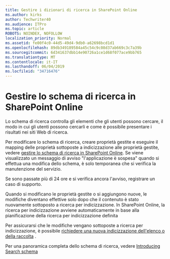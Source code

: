 ```yaml
---
title: Gestire i dizionari di ricerca in SharePoint Online
ms.author: kirks
author: Techwriter40
ms.audience: ITPro
ms.topic: article
ROBOTS: NOINDEX, NOFOLLOW
localization_priority: Normal
ms.assetid: fe00f4c0-44d5-49d4-9db0-a62698bcd1d1
ms.openlocfilehash: 89db349189584a45c54c9c08d37ab669c3c7a39b
ms.sourcegitcommit: 6d341637dbb14e90726a1ce1d68f077ace9bb765
ms.translationtype: MT
ms.contentlocale: it-IT
ms.lasthandoff: 06/04/2019
ms.locfileid: "34716476"
---
```

# <a name="manage-search-schema-in-sharepoint-online"></a>Gestire lo schema di ricerca in SharePoint Online

Lo schema di ricerca controlla gli elementi che gli utenti possono cercare, il modo in cui gli utenti possono cercarli e come è possibile presentare i risultati nei siti Web di ricerca. 

Per modificare lo schema di ricerca, creare proprietà gestite e eseguire il mapping delle proprietà sottoposte a indicizzazione alle proprietà gestite, vedere [gestire lo schema di ricerca in SharePoint Online](https://docs.microsoft.com/en-us/sharepoint/manage-search-schema). Se viene visualizzato un messaggio di avviso "l'applicazione è sospesa" quando si effettua una modifica dello schema, è solo temporanea che si verifica la manutenzione del servizio. 

Se sono passate più di 24 ore e si verifica ancora l'avviso, registrare un caso di supporto.

Quando si modificano le proprietà gestite o si aggiungono nuove, le modifiche diventano effettive solo dopo che il contenuto è stato nuovamente sottoposto a ricerca per indicizzazione. In SharePoint Online, la ricerca per indicizzazione avviene automaticamente in base alla pianificazione della ricerca per indicizzazione definita

Per assicurarsi che le modifiche vengano sottoposte a ricerca per indicizzazione, è possibile [richiedere una nuova indicizzazione dell'elenco o della raccolta](https://docs.microsoft.com/en-us/sharepoint/manage-search-schema#request-re-indexing-of-a-document-library-or-list) . 

Per una panoramica completa dello schema di ricerca, vedere [Introducing Search schema](https://blogs.technet.microsoft.com/tothesharepoint/2012/11/25/introducing-search-schema-for-sharepoint-2013/) 

